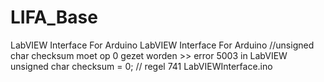 # LIFA_Base
 LabVIEW Interface For Arduino
LabVIEW Interface For Arduino //unsigned char checksum moet op 0 gezet worden >> error 5003 in LabVIEW 
unsigned char checksum = 0; // regel 741 LabVIEWInterface.ino
